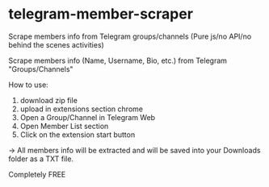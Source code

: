 # telegram-member-scraper
Scrape members info from Telegram groups/channels (Pure js/no API/no behind the scenes activities)

Scrape members info (Name, Username, Bio, etc.) from Telegram "Groups/Channels"

How to use:

1. download zip file
2. upload in extensions section chrome
3. Open a Group/Channel in Telegram Web
4. Open Member List section
5. Click on the extension start button

-> All members info will be extracted and will be saved into your Downloads folder as a TXT file.

Completely FREE
